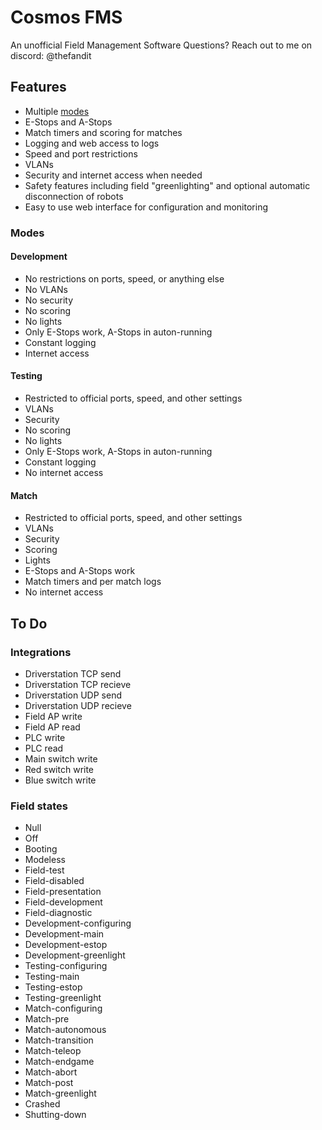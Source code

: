 # Cosmos FMS
An unofficial Field Management Software
Questions? Reach out to me on discord: @thefandit

## Features
- Multiple [modes](#modes)
- E-Stops and A-Stops
- Match timers and scoring for matches
- Logging and web access to logs
- Speed and port restrictions
- VLANs
- Security and internet access when needed
- Safety features including field "greenlighting" and optional automatic disconnection of robots
- Easy to use web interface for configuration and monitoring

### Modes
#### Development
- No restrictions on ports, speed, or anything else
- No VLANs
- No security
- No scoring
- No lights
- Only E-Stops work, A-Stops in auton-running
- Constant logging
- Internet access
#### Testing
- Restricted to official ports, speed, and other settings
- VLANs
- Security
- No scoring
- No lights
- Only E-Stops work, A-Stops in auton-running
- Constant logging
- No internet access
#### Match
- Restricted to official ports, speed, and other settings
- VLANs
- Security
- Scoring
- Lights
- E-Stops and A-Stops work
- Match timers and per match logs
- No internet access

## To Do
### Integrations
- Driverstation TCP send
- Driverstation TCP recieve
- Driverstation UDP send
- Driverstation UDP recieve
- Field AP write
- Field AP read
- PLC write
- PLC read
- Main switch write
- Red switch write
- Blue switch write
### Field states
- Null
- Off
- Booting
- Modeless
- Field-test
- Field-disabled
- Field-presentation
- Field-development
- Field-diagnostic
- Development-configuring
- Development-main
- Development-estop
- Development-greenlight
- Testing-configuring
- Testing-main
- Testing-estop
- Testing-greenlight
- Match-configuring
- Match-pre
- Match-autonomous
- Match-transition
- Match-teleop
- Match-endgame
- Match-abort
- Match-post
- Match-greenlight
- Crashed
- Shutting-down